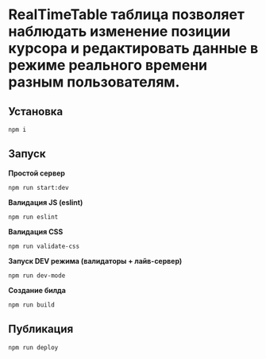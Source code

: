 # RealTimeTable таблица позволяет наблюдать изменение позиции курсора и редактировать данные в режиме реального времени разным пользователям.

## Установка

```
npm i
```

## Запуск

**Простой сервер**

```
npm run start:dev
```

**Валидация JS (eslint)**

```
npm run eslint
```

**Валидация CSS**

```
npm run validate-css
```

**Запуск DEV режима (валидаторы + лайв-сервер)**

```
npm run dev-mode
```

**Создание билда**

```
npm run build
```

## Публикация

```
npm run deploy
```
